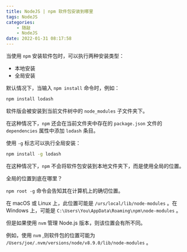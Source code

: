 ```yaml
---
title: NodeJS | npm 软件包安装到哪里
tags: NodeJS
categories:
    - 随敲
    - NodeJS
date: 2022-01-31 08:17:58
---
```


当使用 `npm` 安装软件包时，可以执行两种安装类型：

-   本地安装
-   全局安装

默认情况下，当输入 `npm install` 命令时，例如：

```js
npm install lodash
```

软件版会被安装到当前文件树中的 `node_modules` 子文件夹下。

在这种情况下，`npm` 还会在当前文件夹中存在的 `package.json` 文件的 `dependencies` 属性中添加 `lodash` 条目。

使用 `-g` 标志可以执行全局安装：

```bash
npm install -g lodash
```

在这种情况下，`npm` 不会将软件包安装到本地文件夹下，而是使用全局的位置。

全局的位置到底在哪里？

`npm root -g` 命令会告知其在计算机上的确切位置。

在 macOS 或 Linux 上，此位置可能是 `/urs/local/lib/node-modules` 。在 Windows 上，可能是 `C:\Users\You\AppData\Roaming\npm\node-modules` 。

但是如果使用 `nvm` 管理 Node.js 版本，则该位置会有所不同。

例如，使用 `nvm` ,则软件包的位置可能为 `/Users/joe/.nvm/versions/node/v8.9.0/lib/node-modules` 。

